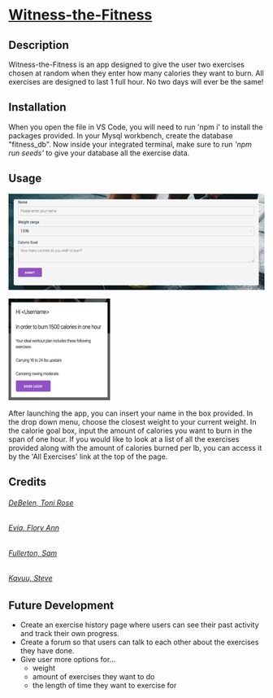 # [Witness-the-Fitness](https://witness-the-fitness.herokuapp.com/)

## Description 
Witness-the-Fitness is an app designed to give the user two exercises chosen at random when they enter how many calories they want to burn. All exercises are designed to last 1 full hour. No two days will ever be the same!


## Installation
When you open the file in VS Code, you will need to run 'npm i' to install the packages provided.
In your Mysql workbench, create the database "fitness_db". Now inside your integrated terminal, make sure to run *'npm run seeds'* to give your database all the exercise data.


## Usage 
![form](public/assets/images/form.png)

![response](public/assets/images/generated.png)

After launching the app, you can insert your name in the box provided. In the drop down menu, choose the closest weight to your current weight. In the calorie goal box, input the amount of calories you want to burn in the span of one hour. If you would like to look at a list of all the exercises provided along with the amount of calories burned per lb, you can access it by the 'All Exercises' link at the top of the page.


## Credits
###### [DeBelen, Toni Rose](https://github.com/tonirose311)
###### [Evia, Flory Ann](https://github.com/fevia)
###### [Fullerton, Sam](https://github.com/samdfullerton)
###### [Kavuu, Steve](https://github.com/sck916)


## Future Development
- Create an exercise history page where users can see their past activity and track their own progress.
- Create a forum so that users can talk to each other about the exercises they have done.
- Give user more options for...
    - weight
    - amount of exercises they want to do
    - the length of time they want to exercise for

